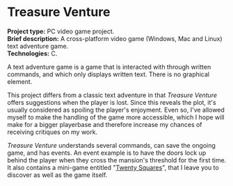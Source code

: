 # Treasure Venture

**Project type:** PC video game project.  
**Brief description:** A cross-platform video game (Windows, Mac and Linux) text adventure game.  
**Technologies:** C.  

A text adventure game is a game that is interacted with through written commands, and which only displays written text. There is no graphical element.  

This project differs from a classic text adventure in that *Treasure Venture* offers suggestions when the player is lost. Since this reveals the plot, it's usually considered as spoiling the player's enjoyment. Even so, I've allowed myself to make the handling of the game more accessible, which I hope will make for a bigger playerbase and therefore increase my chances of receiving critiques on my work.  

*Treasure Venture* understands several commands, can save the ongoing game, and has events. An event example is to have the doors lock up behind the player when they cross the mansion's threshold for the first time. It also contains a mini-game entitled "[Twenty Squares](https://github.com/TheLycorisRadiata/c_game_twentysquares)", that I leave you to discover as well as the game itself.  


